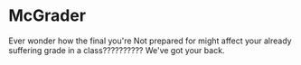 # McGrader
Ever wonder how the final you're Not prepared for might affect your already suffering grade in a class?????????? We've got your back.
